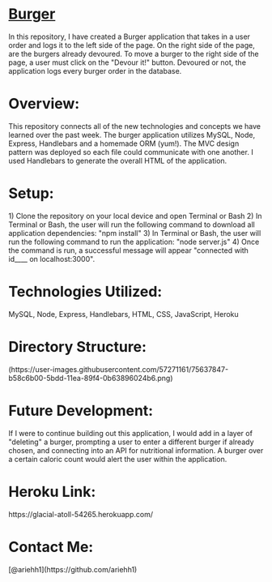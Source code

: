 # [Burger](https://glacial-atoll-54265.herokuapp.com/)

In this repository, I have created a Burger application that takes in a user order and logs it to the left side of the page. On the right side of the page, are the burgers already devoured. To move a burger to the right side of the page, a user must click on the "Devour it!" button. Devoured or not, the application logs every burger order in the database.

<h1>Overview:</h1>
This repository connects all of the new technologies and concepts we have learned over the past week. The burger application utilizes MySQL, Node, Express, Handlebars and a homemade ORM (yum!). The MVC design pattern was deployed so each file could communicate with one another. I used Handlebars to generate the overall HTML of the application.

<h1>Setup:</h1>
1) Clone the repository on your local device and open Terminal or Bash 2) In Terminal or Bash, the user will run the following command to download all application dependencies: "npm install" 3) In Terminal or Bash, the user will run the following command to run the application: "node server.js" 4) Once the command is run, a successful message will appear "connected with id____ on localhost:3000".

<h1>Technologies Utilized:</h1>
MySQL, Node, Express, Handlebars, HTML, CSS, JavaScript, Heroku

<h1>Directory Structure:</h1>
(https://user-images.githubusercontent.com/57271161/75637847-b58c6b00-5bdd-11ea-89f4-0b63896024b6.png)

<h1>Future Development:</h1>
If I were to continue building out this application, I would add in a layer of "deleting" a burger, prompting a user to enter a different burger if already chosen, and connecting into an API for nutritional information. A burger over a certain caloric count would alert the user within the application.

<h1>Heroku Link:</h1>
https://glacial-atoll-54265.herokuapp.com/

<h1>Contact Me:</h1>
[@ariehh1](https://github.com/ariehh1)
